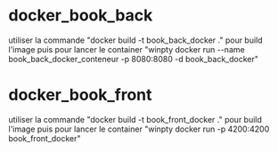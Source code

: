 # docker_book_back
utiliser la commande "docker build -t book_back_docker ." pour build l'image
puis pour lancer le container "winpty docker run --name book_back_docker_conteneur -p 8080:8080 -d book_back_docker"

# docker_book_front
utiliser la commande "docker build -t book_front_docker ." pour build l'image
puis pour lancer le container "winpty docker run -p 4200:4200 book_front_docker"
